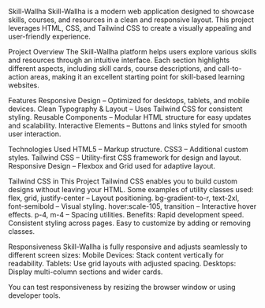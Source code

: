 Skill-Wallha
Skill-Wallha is a modern web application designed to showcase skills, courses, and resources in a clean and responsive layout. This project leverages HTML, CSS, and Tailwind CSS to create a visually appealing and user-friendly experience.

Project Overview
The Skill-Wallha platform helps users explore various skills and resources through an intuitive interface. Each section highlights different aspects, including skill cards, course descriptions, and call-to-action areas, making it an excellent starting point for skill-based learning websites.

Features
Responsive Design – Optimized for desktops, tablets, and mobile devices.
Clean Typography & Layout – Uses Tailwind CSS for consistent styling.
Reusable Components – Modular HTML structure for easy updates and scalability.
Interactive Elements – Buttons and links styled for smooth user interaction.

Technologies Used
HTML5 – Markup structure.
CSS3 – Additional custom styles.
Tailwind CSS – Utility-first CSS framework for design and layout.
Responsive Design – Flexbox and Grid used for adaptive layout.

Tailwind CSS in This Project
Tailwind CSS enables you to build custom designs without leaving your HTML. Some examples of utility classes used:
flex, grid, justify-center – Layout positioning.
bg-gradient-to-r, text-2xl, font-semibold – Visual styling.
hover:scale-105, transition – Interactive hover effects.
p-4, m-4 – Spacing utilities.
Benefits:
Rapid development speed.
Consistent styling across pages.
Easy to customize by adding or removing classes.

Responsiveness
Skill-Wallha is fully responsive and adjusts seamlessly to different screen sizes:
Mobile Devices: Stack content vertically for readability.
Tablets: Use grid layouts with adjusted spacing.
Desktops: Display multi-column sections and wider cards.

You can test responsiveness by resizing the browser window or using developer tools.
